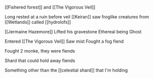 [[Fishered forest]] and [[The Vigorous Veil]]

Long rested at a ruin before veil
[[Keiran]] saw froglike creatures from [[Wetlands]] called [[hydrolofs]]

[[Jermaine Hazemore]]
Lifted his gravestone
Ethereal being
Ghost

Entered [[The Vigorous Veil]]
Saw mist
Fought a fog fiend

Fought 2 monke, they were fiends

Shard that could hold away fiends

Something other than the [[celestial shard]] that I'm holding